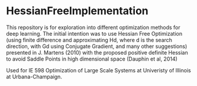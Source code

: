 # HessianFreeImplementation
This repository is for exploration into different optimization methods for deep learning. The initial intention was to use Hessian Free Optimization (using finite difference and approximating Hd, where d is the search direction, with Gd using Conjugate Gradient, and many other suggestions) presented in J. Martens (2010) with the proposed positive definite Hessian to avoid Saddle Points in high dimensional space (Dauphin et al, 2014)

Used for IE 598 Optimization of Large Scale Systems at Univeristy of Illinois at Urbana-Champaign.
